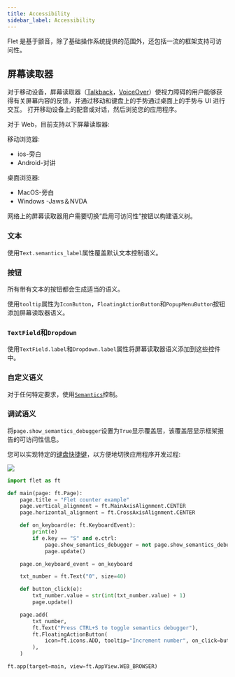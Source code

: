 ```yaml
---
title: Accessibility
sidebar_label: Accessibility
---
```


Flet 是基于颤音，除了基础操作系统提供的范围外，还包括一流的框架支持可访问性。

## 屏幕读取器

对于移动设备，屏幕读取器（[Talkback](https://support.google.com/accessibility/android/answer/6283677?hl=en)，[VoiceOver](https://www.apple.com/lae/accessibility/iphone/vision/)）使视力障碍的用户能够获得有关屏幕内容的反馈，并通过移动和键盘上的手势通过桌面上的手势与 UI 进行交互。 打开移动设备上的配音或对话，然后浏览您的应用程序。

对于 Web，目前支持以下屏幕读取器:

移动浏览器:

- ios-旁白
- Android-对讲

桌面浏览器:

- MacOS-旁白
- Windows -Jaws＆NVDA

网络上的屏幕读取器用户需要切换“启用可访问性”按钮以构建语义树。

### 文本

使用`Text.semantics_label`属性覆盖默认文本控制语义。

### 按钮

所有带有文本的按钮都会生成适当的语义。

使用`tooltip`属性为`IconButton`，`FloatingActionButton`和`PopupMenuButton`按钮添加屏幕读取器语义。

###

### `TextField`和`Dropdown`

使用`TextField.label`和`Dropdown.label`属性将屏幕读取器语义添加到这些控件中。

### 自定义语义

对于任何特定要求，使用[`Semantics`](/docs/controls/semantics)控制。

### 调试语义

将`page.show_semantics_debugger`设置为`True`显示覆盖层，该覆盖层显示框架报告的可访问性信息。

您可以实现特定的[键盘快捷键](/docs/guides/python/keyboard-shortcuts)，以方便地切换应用程序开发过程:

<img src="/website/img/docs/getting-started/debug-accessibility-toggle.gif" className="screenshot-50" />

```python
import flet as ft

def main(page: ft.Page):
    page.title = "Flet counter example"
    page.vertical_alignment = ft.MainAxisAlignment.CENTER
    page.horizontal_alignment = ft.CrossAxisAlignment.CENTER

    def on_keyboard(e: ft.KeyboardEvent):
        print(e)
        if e.key == "S" and e.ctrl:
            page.show_semantics_debugger = not page.show_semantics_debugger
            page.update()

    page.on_keyboard_event = on_keyboard

    txt_number = ft.Text("0", size=40)

    def button_click(e):
        txt_number.value = str(int(txt_number.value) + 1)
        page.update()

    page.add(
        txt_number,
        ft.Text("Press CTRL+S to toggle semantics debugger"),
        ft.FloatingActionButton(
            icon=ft.icons.ADD, tooltip="Increment number", on_click=button_click
        ),
    )

ft.app(target=main, view=ft.AppView.WEB_BROWSER)
```
